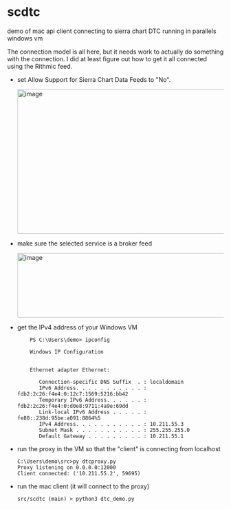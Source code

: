 # scdtc
demo of mac api client connecting to sierra chart DTC running in parallels windows vm

The connection model is all here, but it needs work to actually do something with the connection.
I did at least figure out how to get it all connected using the Rithmic feed.
- set Allow Support for Sierra Chart Data Feeds to "No".

  <img width="610" height="336" alt="image" src="https://github.com/user-attachments/assets/41ebd628-4939-42f8-bb84-56942ba35893" />
- make sure the selected service is a broker feed

  <img width="551" height="150" alt="image" src="https://github.com/user-attachments/assets/8834a532-da6b-4350-bb2f-f4f10e3c6bd7" />
- get the IPv4 address of your Windows VM

		  PS C:\Users\demo> ipconfig
		  
		  Windows IP Configuration
		  
		  
		  Ethernet adapter Ethernet:
		  
		     Connection-specific DNS Suffix  . : localdomain
		     IPv6 Address. . . . . . . . . . . : fdb2:2c26:f4e4:0:12c7:1569:5216:bb42
		     Temporary IPv6 Address. . . . . . : fdb2:2c26:f4e4:0:d0e8:9711:4a9e:69dd
		     Link-local IPv6 Address . . . . . : fe80::238d:95be:a091:8864%5
		     IPv4 Address. . . . . . . . . . . : 10.211.55.3
		     Subnet Mask . . . . . . . . . . . : 255.255.255.0
		     Default Gateway . . . . . . . . . : 10.211.55.1
- run the proxy in the VM so that the "client" is connecting from localhost

      C:\Users\demo\src>py dtcproxy.py
      Proxy listening on 0.0.0.0:12000
      Client connected: ('10.211.55.2', 59695)
- run the mac client (it will connect to the proxy)

      src/scdtc (main) > python3 dtc_demo.py
